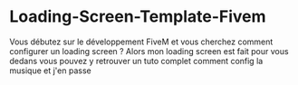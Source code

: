 # Loading-Screen-Template-Fivem
Vous débutez sur le développement FiveM et vous cherchez comment configurer un loading screen ? Alors mon loading screen est fait pour vous dedans vous pouvez y retrouver un tuto complet comment config la musique et j'en passe
